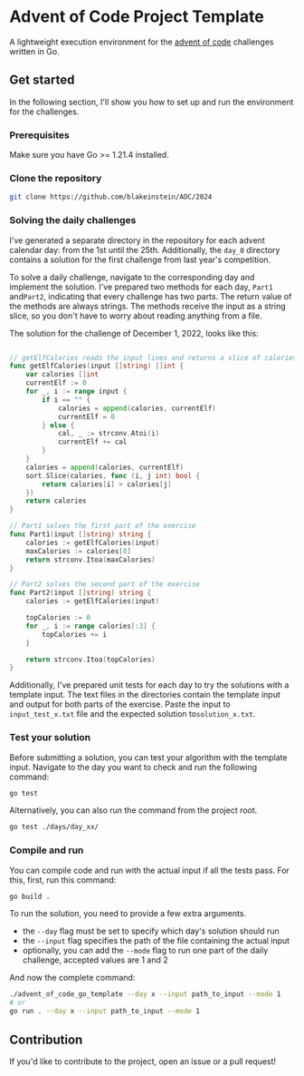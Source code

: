 # Advent of Code Project Template

A lightweight execution environment for the [advent of code](https://adventofcode.com/) challenges written in Go.

## Get started

In the following section, I'll show you how to set up and run the environment for the challenges.

### Prerequisites

Make sure you have Go >= 1.21.4 installed.

### Clone the repository

```sh
git clone https://github.com/blakeinstein/AOC/2024
```

### Solving the daily challenges

I've generated a separate directory in the repository for each advent calendar day: from the 1st until the 25th. Additionally, the `day_0`
directory contains a solution for the first challenge from last year's competition.

To solve a daily challenge, navigate to the corresponding day and implement the solution. I've prepared two methods for each day, `Part1`
and`Part2`, indicating that every challenge has two parts. The return value of the methods are always strings. The methods receive the input
as a string slice, so you don't have to worry about reading anything from a file.

The solution for the challenge of December 1, 2022, looks like this:

```go

// getElfCalories reads the input lines and returns a slice of calories for each elf
func getElfCalories(input []string) []int {
    var calories []int
    currentElf := 0
    for _, i := range input {
        if i == "" {
            calories = append(calories, currentElf)
            currentElf = 0
        } else {
            cal, _ := strconv.Atoi(i)
            currentElf += cal
        }
    }
    calories = append(calories, currentElf)
    sort.Slice(calories, func (i, j int) bool {
        return calories[i] > calories[j]
    })
    return calories
}

// Part1 solves the first part of the exercise
func Part1(input []string) string {
    calories := getElfCalories(input)
    maxCalories := calories[0]
    return strconv.Itoa(maxCalories)
}

// Part2 solves the second part of the exercise
func Part2(input []string) string {
    calories := getElfCalories(input)

    topCalories := 0
    for _, i := range calories[:3] {
        topCalories += i
    }

    return strconv.Itoa(topCalories)
}

```

Additionally, I've prepared unit tests for each day to try the solutions with a template input. The text files in the directories contain
the template input and output for both parts of the exercise. Paste the input to `input_test_x.txt` file and the expected solution
to`solution_x.txt`.

### Test your solution

Before submitting a solution, you can test your algorithm with the template input. Navigate to the day you want to check and run the
following command:

```sh
go test
```

Alternatively, you can also run the command from the project root.

```sh
go test ./days/day_xx/
```

### Compile and run

You can compile code and run with the actual input if all the tests pass. For this, first, run this command:

```sh
go build .
```

To run the solution, you need to provide a few extra arguments.
* the `--day` flag must be set to specify which day's solution should run
* the `--input` flag specifies the path of the file containing the actual input
* optionally, you can add the `--mode` flag to run one part of the daily challenge, accepted values are 1 and 2

And now the complete command:

```sh
./advent_of_code_go_template --day x --input path_to_input --mode 1
# or
go run . --day x --input path_to_input --mode 1
```

## Contribution

If you'd like to contribute to the project, open an issue or a pull request!